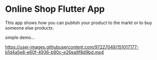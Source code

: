 # Online Shop Flutter App
This app shows how you can publish your product to the markt or to buy someone else products.

simple demo...


https://user-images.githubusercontent.com/97227049/151017177-b1d4a5e8-e60f-4936-b90c-e26ea9f8d9bd.mp4

